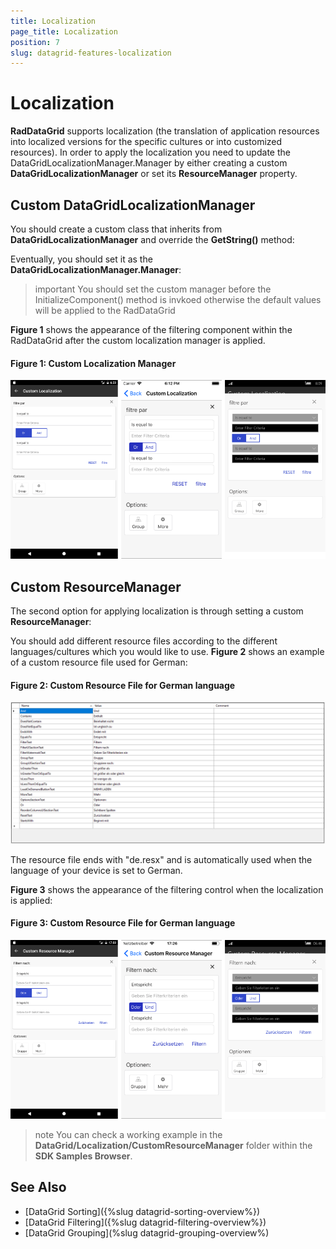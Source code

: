 ```yaml
---
title: Localization
page_title: Localization
position: 7
slug: datagrid-features-localization
---
```


# Localization #

**RadDataGrid** supports localization (the translation of application resources into localized versions for the specific cultures or into customized resources). In order to apply the localization you need to update the DataGridLocalizationManager.Manager by either creating a custom **DataGridLocalizationManager** or set its **ResourceManager** property.

## Custom DataGridLocalizationManager

You should create a custom class that inherits from **DataGridLocalizationManager** and override the **GetString()** method:

<snippet id='datagrid-custom-localizationmanager-csharp'/>

Eventually, you should set it as the **DataGridLocalizationManager.Manager**:

<snippet id='datagrid-setting-the-custom-manager-csharp'/>

>important You should set the custom manager before the InitializeComponent() method is invkoed otherwise the default values will be applied to the RadDataGrid

**Figure 1** shows the appearance of the filtering component within the RadDataGrid after the custom localization manager is applied.

#### Figure 1: Custom Localization Manager
![custom localization manager](images/datagrid_localization.png)

## Custom ResourceManager

The second option for applying localization is through setting a custom **ResourceManager**:

<snippet id='datagrid-setting-the-custom-resource-manager-csharp'/> 

You should add different resource files according to the different languages/cultures which you would like to use. **Figure 2** shows an example of a custom resource file used for German:

#### Figure 2: Custom Resource File for German language
![custom resource file](images/datagrid_resourcesfile.png)

The resource file ends with "de.resx" and is automatically used when the language of your device is set to German.

**Figure 3** shows the appearance of the filtering control when the localization is applied:

#### Figure 3: Custom Resource File for German language
![custom resource manager](images/datagrid_resourcemanager.png)

>note You can check a working example in the **DataGrid/Localization/CustomResourceManager** folder within the **SDK Samples Browser**.


## See Also

* [DataGrid Sorting]({%slug datagrid-sorting-overview%})
* [DataGrid Filtering]({%slug datagrid-filtering-overview%})
* [DataGrid Grouping](%slug datagrid-grouping-overview%)
